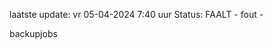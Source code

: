 laatste update: 
vr 05-04-2024  7:40   uur 
Status: FAALT - fout - 
<div class="service R">backupjobs</div>